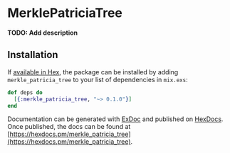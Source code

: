 # MerklePatriciaTree

**TODO: Add description**

## Installation

If [available in Hex](https://hex.pm/docs/publish), the package can be installed
by adding `merkle_patricia_tree` to your list of dependencies in `mix.exs`:

```elixir
def deps do
  [{:merkle_patricia_tree, "~> 0.1.0"}]
end
```

Documentation can be generated with [ExDoc](https://github.com/elixir-lang/ex_doc)
and published on [HexDocs](https://hexdocs.pm). Once published, the docs can
be found at [https://hexdocs.pm/merkle_patricia_tree](https://hexdocs.pm/merkle_patricia_tree).

